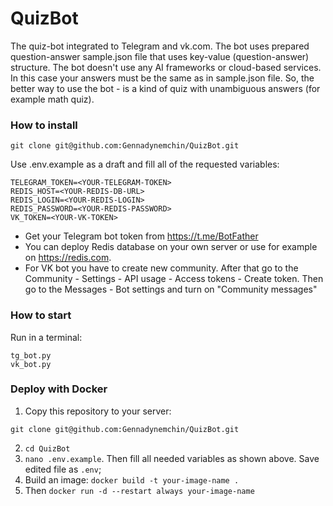 # QuizBot

The quiz-bot integrated to Telegram and vk.com.
The bot uses prepared question-answer sample.json file that uses
key-value (question-answer) structure. The bot doesn't use any AI
frameworks or cloud-based services. In this case your answers must be
the same as in sample.json file. So, the better way to use the bot - 
is a kind of quiz with unambiguous answers (for example math quiz).

### How to install

```
git clone git@github.com:Gennadynemchin/QuizBot.git
```

Use .env.example as a draft and fill all of the requested
variables:

```
TELEGRAM_TOKEN=<YOUR-TELEGRAM-TOKEN>
REDIS_HOST=<YOUR-REDIS-DB-URL>
REDIS_LOGIN=<YOUR-REDIS-LOGIN>
REDIS_PASSWORD=<YOUR-REDIS-PASSWORD>
VK_TOKEN=<YOUR-VK-TOKEN>
```

- Get your Telegram bot token from https://t.me/BotFather
- You can deploy Redis database on your own server or use for example
on https://redis.com.
- For VK bot you have to create new community. After that go to
the Community - Settings - API usage - Access tokens - Create token.
Then go to the Messages - Bot settings and turn on "Community messages"

### How to start

Run in a terminal:

```
tg_bot.py
vk_bot.py
```

### Deploy with Docker

1. Copy this repository to your server:
```
git clone git@github.com:Gennadynemchin/QuizBot.git
```
2. `cd QuizBot`
3. `nano .env.example`. Then fill all needed variables as shown above. 
Save edited file as `.env`;
4. Build an image:
`docker build -t your-image-name . `
5. Then `docker run -d --restart always your-image-name`
